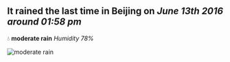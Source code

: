 ## It rained the last time in Beijing on *June 13th 2016 around 01:58 pm*
💧  **moderate rain** *Humidity 78%*

![moderate rain](http://openweathermap.org/img/w/10d.png)
